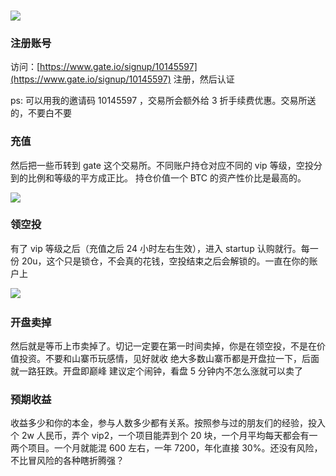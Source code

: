 ### ![](https://s3.bmp.ovh/imgs/2022/02/4f324d37e29420da.png)

### 注册账号

访问：[https://www.gate.io/signup/10145597](https://www.gate.io/signup/10145597) 注册，然后认证
​

ps: 可以用我的邀请码 10145597 ，交易所会额外给 3 折手续费优惠。交易所送的，不要白不要
​

### 充值

然后把一些币转到 gate 这个交易所。不同账户持仓对应不同的 vip 等级，空投分到的比例和等级的平方成正比。
持仓价值一个 BTC 的资产性价比是最高的。
​

![](https://s3.bmp.ovh/imgs/2022/02/b870b5fe4d458196.png)

### 领空投

有了 vip 等级之后（充值之后 24 小时左右生效），进入 startup 认购就行。每一份 20u，这个只是锁仓，不会真的花钱，空投结束之后会解锁的。一直在你的账户上
​

![](https://s3.bmp.ovh/imgs/2022/02/e888196ce09f5f23.png)
​

### 开盘卖掉

然后就是等币上市卖掉了。切记一定要在第一时间卖掉，你是在领空投，不是在价值投资。不要和山寨币玩感情，见好就收
绝大多数山寨币都是开盘拉一下，后面就一路狂跌。开盘即巅峰
建议定个闹钟，看盘 5 分钟内不怎么涨就可以卖了
​

### 预期收益

收益多少和你的本金，参与人数多少都有关系。按照参与过的朋友们的经验，投入个 2w 人民币，弄个 vip2，一个项目能弄到个 20 块，一个月平均每天都会有一两个项目。一个月就能混 600 左右，一年 7200，年化直接 30%。还没有风险，不比冒风险的各种瞎折腾强？

